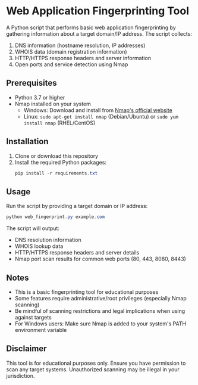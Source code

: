 # Web Application Fingerprinting Tool

A Python script that performs basic web application fingerprinting by gathering information about a target domain/IP address. The script collects:

1. DNS information (hostname resolution, IP addresses)
2. WHOIS data (domain registration information)
3. HTTP/HTTPS response headers and server information
4. Open ports and service detection using Nmap

## Prerequisites

- Python 3.7 or higher
- Nmap installed on your system
  - Windows: Download and install from [Nmap's official website](https://nmap.org/download.html)
  - Linux: `sudo apt-get install nmap` (Debian/Ubuntu) or `sudo yum install nmap` (RHEL/CentOS)

## Installation

1. Clone or download this repository
2. Install the required Python packages:
   ```powershell
   pip install -r requirements.txt
   ```

## Usage

Run the script by providing a target domain or IP address:

```powershell
python web_fingerprint.py example.com
```

The script will output:
- DNS resolution information
- WHOIS lookup data
- HTTP/HTTPS response headers and server details
- Nmap port scan results for common web ports (80, 443, 8080, 8443)

## Notes

- This is a basic fingerprinting tool for educational purposes
- Some features require administrative/root privileges (especially Nmap scanning)
- Be mindful of scanning restrictions and legal implications when using against targets
- For Windows users: Make sure Nmap is added to your system's PATH environment variable

## Disclaimer

This tool is for educational purposes only. Ensure you have permission to scan any target systems. Unauthorized scanning may be illegal in your jurisdiction. 